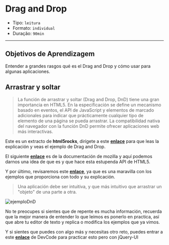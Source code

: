 # Drag and Drop

- Tipo: `leitura`
- Formato: `individual`
- Duração: `90min`

***

## Objetivos de Aprendizagem

Entender a grandes rasgos qué es el Drag and Drop y cómo usar para
algunas aplicaciones.

## Arrastrar y soltar

>La función de arrastrar y soltar (Drag and Drop, DnD) tiene una gran
>importancia en HTML5. En la especificación se define un mecanismo basado en
>eventos, el API de JavaScript y elementos de marcado adicionales para indicar
>que prácticamente cualquier tipo de elemento de una página se pueda arrastrar.
>La compatibilidad nativa del navegador con la función DnD permite ofrecer
>aplicaciones web más interactivas.

Este es un extracto de **html5rocks**, dirígete a este **[enlace](https://www.html5rocks.com/es/tutorials/dnd/basics/)**
para que leas la explicación y veas el ejemplo de Drag and Drop.

El siguiente **[enlace](https://developer.mozilla.org/es/docs/DragDrop/Drag_and_Drop)** es
de la documentación de mozilla y aquí podemos darnos una idea de que es y
que hace esta estupenda API de HTML5.

Y por último, revisaremos este **[enlace](http://www.desarrollolibre.net/blog/tema/45/html/el-drag-and-drop-en-html5-javascript#.Wniowa6WbIU)**,
ya que es una maravilla con los ejemplos que proporciona con todo y
su explicación.

>Una aplicación debe ser intuitiva, y que más intuitivo que arrastrar un
>"objeto" de una parte a otra.

![ejemploDnD](http://www.desarrollolibre.net/public/images/example/html/drag-and-drop/ejemplo-drag-and-drop-html5.gif)

No te preocupes si sientes que de repente es mucha información, recuerda que la
mejor manera de entender lo que leímos es ponerlo en practica, así que abre tu
editor de texto y replica o modifica los ejemplos que ya vimos.

Y si sientes que puedes con algo más y necesitas otro reto, puedes entrar a
este **[enlace](https://devcode.la/tutoriales/draggable-con-jquery-ui/)**
de DevCode para practicar esto pero con jQuery-UI
